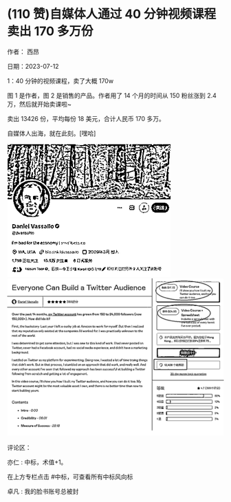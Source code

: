 
# (110 赞)自媒体人通过 40 分钟视频课程卖出 170 多万份

作者：  西昂

日期：2023-07-12

1：40 分钟的视频课程，卖了大概 170w

图 1 是作者，图 2 是销售的产品。作者用了 14 个月的时间从 150 粉丝涨到 2.4 万，然后就开始卖课啦~

卖出 13426 份，平均每份 18 美元，合计人民币 170 多万。

 

 

自媒体人出海，就在此刻。[嘿哈]

![](img/chanpin-chuhai_1556.png) ![](img/chanpin-chuhai_1557.png)

评论区：

亦仁 : 中标，术值+1。

 

 

在上方专栏点击 #中标，可查看所有中标风向标

卓凡 : 我的脸书账号总被封

